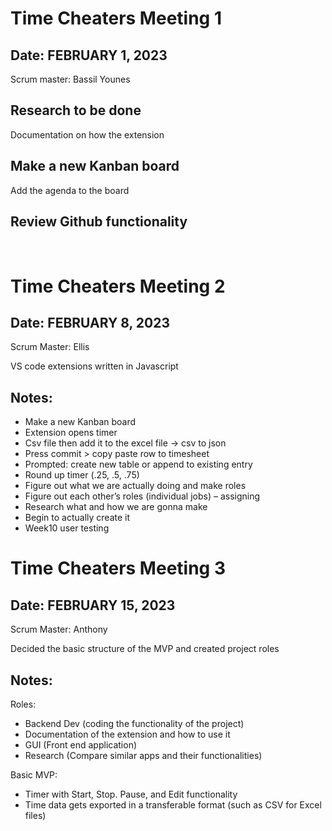 # Time Cheaters Meeting 1

## Date: FEBRUARY 1, 2023

Scrum master: Bassil Younes

## Research to be done

Documentation on how the extension

## Make a new Kanban board

Add the agenda to the board

## Review Github functionality

<br>

# Time Cheaters Meeting 2

## Date: FEBRUARY 8, 2023

Scrum Master: Ellis

VS code extensions written in Javascript

## Notes:

- Make a new Kanban board
- Extension opens timer
- Csv file then add it to the excel file → csv to json
- Press commit > copy paste row to timesheet
- Prompted: create new table or append to existing entry
- Round up timer (.25, .5, .75)
- Figure out what we are actually doing and make roles
- Figure out each other’s roles (individual jobs) – assigning
- Research what and how we are gonna make
- Begin to actually create it
- Week10 user testing

# Time Cheaters Meeting 3

## Date: FEBRUARY 15, 2023

Scrum Master: Anthony

Decided the basic structure of the MVP and created project roles

## Notes:

Roles:

- Backend Dev (coding the functionality of the project)
- Documentation of the extension and how to use it
- GUI (Front end application)
- Research (Compare similar apps and their functionalities)

Basic MVP:

- Timer with Start, Stop. Pause, and Edit functionality
- Time data gets exported in a transferable format (such as CSV for Excel files)
